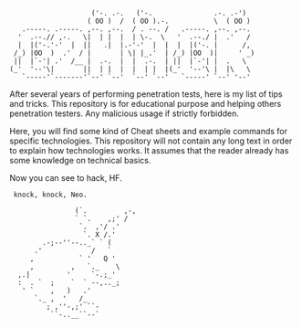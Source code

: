```
                    ('-. .-.   ('-.               .-. .-')   
                   ( OO )  /  ( OO ).-.           \  ( OO )  
   .-----. .-----. ,--. ,--.  / . --. /   .-----. ,--. ,--.  
  '  .--.// ,-.   \|  | |  |  | \-.  \   '  .--./ |  .'   /  
  |  |('-.'-'  |  ||   .|  |.-'-'  |  |  |  |('-. |      /,  
 /_) |OO  )  .'  / |       | \| |_.'  | /_) |OO  )|     ' _) 
 ||  |`-'| .'  /__ |  .-.  |  |  .-.  | ||  |`-'| |  .   \   
(_'  '--'\|       ||  | |  |  |  | |  |(_'  '--'\ |  |\   \  
   `-----'`-------'`--' `--'  `--' `--'   `-----' `--' '--'  
```

After several years of performing penetration tests, here is my list of tips and tricks. This repository is for educational purpose and helping others penetration testers. Any malicious usage if strictly forbidden.

Here, you will find some kind of Cheat sheets and example commands for specific technologies. This repository will not contain any long text in order to explain how technologies works. It assumes that the reader already has some knowledge on technical basics.

Now you can see to hack, HF.

     knock, knock, Neo.
    
                    (`.         ,-,
                    ` `.    ,;' /
                     `.  ,'/ .'
                      `. X /.'
            .-;--''--.._` ` (
          .'            /   `
         ,           ` '   Q '
         ,         ,   `._    \
      ,.|         '     `-.;_'
      :  . `  ;    `  ` --,.._;
       ' `    ,   )   .'
          `._ ,  '   /_
             ; ,''-,;' ``-
              ``-..__``--`